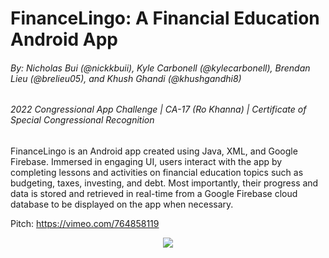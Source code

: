 # FinanceLingo: A Financial Education Android App
###### By: Nicholas Bui (@nickkbuii), Kyle Carbonell (@kylecarbonell), Brendan Lieu (@brelieu05), and Khush Ghandi (@khushgandhi8)

###### 2022 Congressional App Challenge | CA-17 (Ro Khanna) | Certificate of Special Congressional Recognition

FinanceLingo is an Android app created using Java, XML, and Google Firebase. Immersed in engaging UI, users interact with the app by completing lessons and activities on financial education topics such as budgeting, taxes, investing, and debt. Most importantly, their progress and data is stored and retrieved in real-time from a Google Firebase cloud database to be displayed on the app when necessary.

Pitch: https://vimeo.com/764858119

<p align="center">
  <img src="https://nickkbuii.github.io/fl_img.png">
</p>
